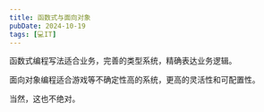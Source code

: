 ```yaml
---
title: 函数式与面向对象
pubDate: 2024-10-19
tags: [💻IT]
---
```


函数式编程写法适合业务，完善的类型系统，精确表达业务逻辑。

面向对象编程适合游戏等不确定性高的系统，更高的灵活性和可配置性。

当然，这也不绝对。
